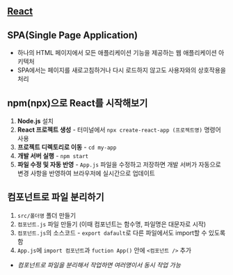 ## [React](https://create-react-app-one-rho-88.vercel.app/)
## SPA(Single Page Application)
* 하나의 HTML 페이지에서 모든 애플리케이션 기능을 제공하는 웹 애플리케이션 아키텍처
* SPA에서는 페이지를 새로고침하거나 다시 로드하지 않고도 사용자와의 상호작용을 처리

## npm(npx)으로 React를 시작해보기
1. **Node.js** 설치
2. **React 프로젝트 생성** - 터미널에서 `npx create-react-app (프로젝트명)` 명령어 사용
3. **프로젝트 디렉토리로 이동** - `cd my-app`
4. **개발 서버 실행** - `npm start`
5. **파일 수정 및 자동 반영** - `App.js` 파일을 수정하고 저장하면 개발 서버가 자동으로 변경 사항을 반영하여 브라우저에 실시간으로 업데이트

## 컴포넌트로 파일 분리하기
1. `src/폴더명` 폴더 만들기
2. `컴포넌트.js` 파일 만들기 (이때 컴포넌트는 함수명, 파일명은 대문자로 시작)
3. `컴포넌트.js`의 소스코드 - `export dafault`로 다른 파일에서도 import할 수 있도록 함
4. `App.js`에 `import 컴포넌트`과 `fuction App()` 안에 `<컴포넌트 />` 추가
* *컴포넌트로 파일을 분리해서 작업하면 여러명이서 동시 작업 가능*